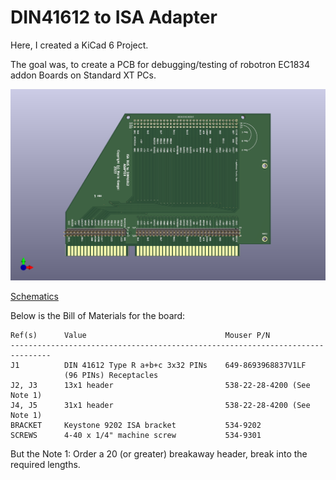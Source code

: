 # DIN41612 to ISA Adapter

Here, I created a KiCad 6 Project.

The goal was, to create a PCB for debugging/testing of robotron EC1834 addon Boards on Standard XT PCs.

![DIN41612-ISA](DIN41612-ISA/DIN41612-ISA.png)

[Schematics](DIN41612-ISA/DIN41612-ISA.pdf)

Below is the Bill of Materials for the board:

```
Ref(s)      Value                               Mouser P/N
-------------------------------------------------------------------------------
J1          DIN 41612 Type R a+b+c 3x32 PINs    649-8693968837V1LF  
            (96 PINs) Receptacles
J2, J3      13x1 header                         538-22-28-4200 (See Note 1)
J4, J5      31x1 header                         538-22-28-4200 (See Note 1)
BRACKET     Keystone 9202 ISA bracket           534-9202
SCREWS      4-40 x 1/4" machine screw           534-9301
```

But the 
Note 1: Order a 20 (or greater) breakaway header, break into the required lengths.
